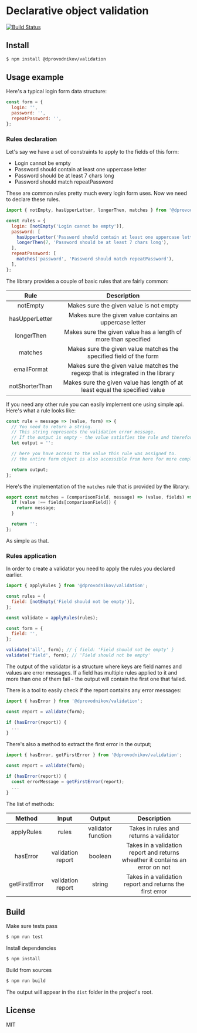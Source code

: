 # Declarative object validation

[![Build Status](https://travis-ci.org/dprovodnikov/declarative-object-validation.svg?branch=master)](https://travis-ci.org/dprovodnikov/declarative-object-validation)

## Install

```bash
$ npm install @dprovodnikov/validation
```

## Usage example

Here's a typical login form data structure:
```javascript
const form = {
  login: '',
  password: '',
  repeatPassword: '',
};
```

### Rules declaration
Let's say we have a set of constraints to apply to the fields of this form:

* Login cannot be empty
* Password should contain at least one uppercase letter
* Password should be at least 7 chars long
* Password should match repeatPassword

These are common rules pretty much every login form uses. Now we need to declare these rules.

```javascript
import { notEmpty, hasUpperLetter, longerThen, matches } from '@dprovodnikov/validation';

const rules = {
  login: [notEmpty('Login cannot be empty')],
  password: [
    hasUpperLetter('Password should contain at least one uppercase letter'),
    longerThen(7, 'Password should be at least 7 chars long'),
  ],
  repeatPassword: [
    matches('password', 'Password should match repeatPassword'),
  ],
};
```

The library provides a couple of basic rules that are fairly common:

| Rule | Description |
|:----:|:-----------:|
| notEmpty | Makes sure the given value is not empty |
| hasUpperLetter | Makes sure the given value contains an uppercase letter |
| longerThen | Makes sure the given value has a length of more than specified |
| matches | Makes sure the given value matches the specified field of the form |
| emailFormat | Makes sure the given value matches the regexp that is integrated in the library |
| notShorterThan | Makes sure the given value has length of at least equal the specified value |

If you need any other rule you can easily implement one using simple api. Here's what a rule looks like:

```javascript
const rule = message => (value, form) => {
  // You need to return a string.
  // This string represents the validation error message.
  // If the output is empty - the value satisfies the rule and therefore is considered valid.
  let output = '';

  // here you have access to the value this rule was assigned to.
  // the entire form object is also accessible from here for more complex and flexible validation logic

  return output;
};
```

Here's the implementation of the `matches` rule that is provided by the library:

```javascript
export const matches = (comparisonField, message) => (value, fields) => {
  if (value !== fields[comparisonField]) {
    return message;
  }

  return '';
};
```

As simple as that.

### Rules application

In order to create a validator you need to apply the rules you declared earlier.

```javascript
import { applyRules } from '@dprovodnikov/validation';

const rules = {
  field: [notEmpty('Field should not be empty')],
};

const validate = applyRules(rules);

const form = {
  field: '',
};

validate('all', form); // { field: 'Field should not be empty' }
validate('field', form); // 'Field should not be empty'
```

The output of the validator is a structure where keys are field names and values are error messages.
If a field has multiple rules applied to it and more than one of them fail - the output will contain the first one that failed.

There is a tool to easily check if the report contains any error messages:

```javascript
import { hasError } from '@dprovodnikov/validation';

const report = validate(form);

if (hasError(report)) {
  ...
}
```

There's also a method to extract the first error in the output;

```javascript
import { hasError, getFirstError } from '@dprovodnikov/validation';

const report = validate(form);

if (hasError(report)) {
  const errorMessage = getFirstError(report);
  ...
}
```

The list of methods:

| Method | Input | Output | Description |
|:------:|:-----:|:------:|:-----------:|
| applyRules | rules | validator function | Takes in rules and returns a validator |
| hasError | validation report | boolean | Takes in a validation report and returns wheather it contains an error on not |
| getFirstError | validation report | string | Takes in a validation report and returns the first error |


## Build

Make sure tests pass
```bash
$ npm run test
```

Install dependencies
```bash
$ npm install
```

Build from sources
```bash
$ npm run build
```

The output will appear in the `dist` folder in the project's root.

## License
MIT